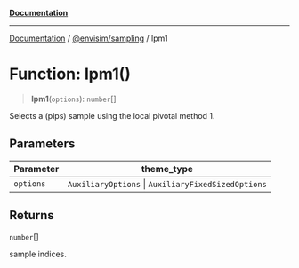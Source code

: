 [**Documentation**](../../../README.md)

---

[Documentation](../../../README.md) / [@envisim/sampling](../README.md) / lpm1

# Function: lpm1()

> **lpm1**(`options`): `number`[]

Selects a (pips) sample using the local pivotal method 1.

## Parameters

| Parameter | theme_type                                         |
| --------- | -------------------------------------------------- |
| `options` | `AuxiliaryOptions` \| `AuxiliaryFixedSizedOptions` |

## Returns

`number`[]

sample indices.
